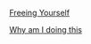 <!-- ## Posts -->

[Freeing Yourself](https://czhang2718.github.io/blog/posts/2021-11-4-freeing-yourself.md)

[Why am I doing this](https://czhang2718.github.io/blog/posts/2021-11-4-why-am-i-doing-this.md)

